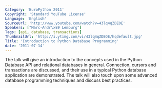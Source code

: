 ```yaml
---
Category: 'EuroPython 2011'
Copyright: 'Standard YouTube License'
Language: 'English'
SourceUrl: 'http://www.youtube.com/watch?v=43lq4qZDEOE'
Speakers: ["Marc-Andr\xE9 Lemburg"]
Tags: [api, database, transactions]
ThumbnailUrl: 'http://i.ytimg.com/vi/43lq4qZDEOE/hqdefault.jpg'
Title: 'Introduction to Python Database Programming'
date: '2011-07-14'
---
```

The talk will give an introduction to the concepts used in the Python Database
API and relational databases in general. Connection, cursors and transactions
are discussed, and their use in a typical Python database application are
demonstrated. The talk will also touch upon some advanced database programming
techniques and discuss best practices.

